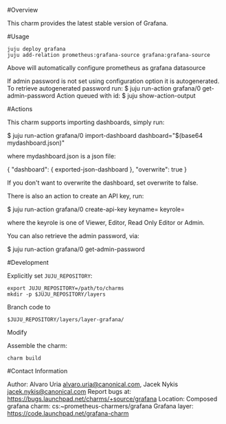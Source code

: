 #Overview

This charm provides the latest stable version of Grafana.

#Usage

    juju deploy grafana
    juju add-relation prometheus:grafana-source grafana:grafana-source

Above will automatically configure prometheus as grafana datasource

If admin password is not set using configuration option it is autogenerated.
To retrieve autogenerated password run:
    $ juju run-action grafana/0 get-admin-password
    Action queued with id: <uuid>
    $ juju show-action-output <uuid>


#Actions

This charm supports importing dashboards, simply run:

 $ juju run-action grafana/0 import-dashboard dashboard="$(base64 mydashboard.json)"

where mydashboard.json is a json file:

 { "dashboard": { exported-json-dashboard },
   "overwrite": true }

If you don't want to overwrite the dashboard, set overwrite to false.

There is also an action to create an API key, run:

 $ juju run-action grafana/0 create-api-key keyname=<name> keyrole=<role>

where the keyrole is one of Viewer, Editor, Read Only Editor or Admin.

You can also retrieve the admin password, via:

 $ juju run-action grafana/0 get-admin-password

#Development

Explicitly set `JUJU_REPOSITORY`:

    export JUJU_REPOSITORY=/path/to/charms
    mkdir -p $JUJU_REPOSITORY/layers

Branch code to

    $JUJU_REPOSITORY/layers/layer-grafana/

Modify

Assemble the charm:

    charm build

#Contact Information

Author: Alvaro Uria <alvaro.uria@canonical.com>, Jacek Nykis <jacek.nykis@canonical.com>
Report bugs at: https://bugs.launchpad.net/charms/+source/grafana
Location:
  Composed grafana charm: cs:~prometheus-charmers/grafana
  Grafana layer: https://code.launchpad.net/grafana-charm
